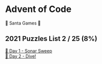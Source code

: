 # Advent of Code

🎅 Santa Games 🎅

## 2021 Puzzles List **2 / 25** (8%)

[🎄 Day 1 - Sonar Sweep](2021/day01/)  
[🐍 Day 2 - Dive!](2021/day02/)